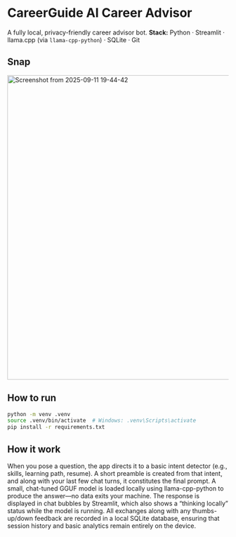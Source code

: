 # CareerGuide AI Career Advisor

A fully local, privacy-friendly career advisor bot. 
**Stack:** Python · Streamlit · llama.cpp (via `llama-cpp-python`) · SQLite · Git

## Snap 

<img width="1584" height="693" alt="Screenshot from 2025-09-11 19-44-42" src="https://github.com/user-attachments/assets/d85c5679-d8d8-4001-a44c-ce75df30186f" />


## How to run 

```bash
python -m venv .venv
source .venv/bin/activate  # Windows: .venv\Scripts\activate
pip install -r requirements.txt
```

## How it work 
When you pose a question, the app directs it to a basic intent detector (e.g., skills, learning path, resume). A short preamble is created from that intent, and along with your last few chat turns, it constitutes the final prompt.  A small, chat-tuned GGUF model is loaded locally using llama-cpp-python to produce the answer—no data exits your machine.  The response is displayed in chat bubbles by Streamlit, which also shows a “thinking locally” status while the model is running.  All exchanges along with any thumbs-up/down feedback are recorded in a local SQLite database, ensuring that session history and basic analytics remain entirely on the device.
